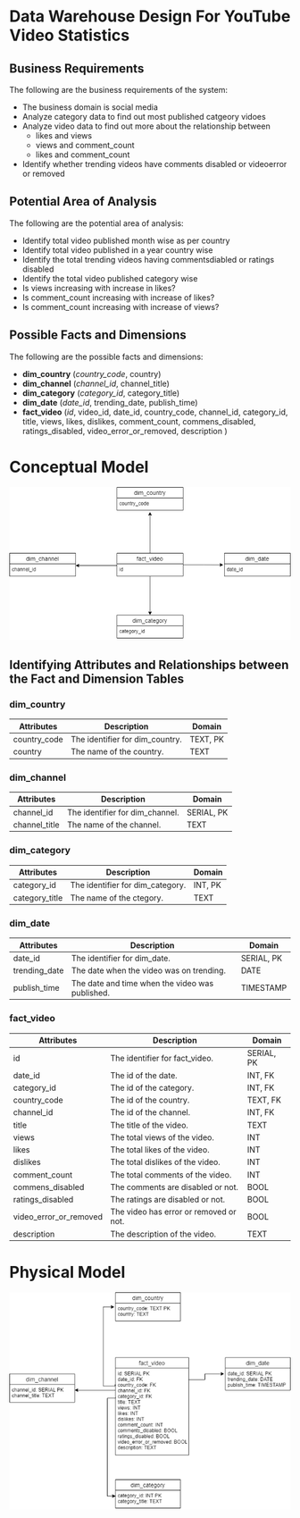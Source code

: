 # Data Warehouse Design For YouTube Video Statistics
## Business Requirements

The following are the business requirements of the system:
* The business domain is social media
* Analyze category data to find out most published catgeory vidoes
* Analyze video data to find out more about the relationship between
   - likes and views
   - views and comment_count
   - likes and comment_count
* Identify whether trending videos have comments disabled or videoerror or removed

## Potential Area of Analysis
The following are the potential area of analysis:
* Identify total video published month wise as per country
* Identify total video published in a year country wise
* Identify the total trending videos having commentsdiabled or ratings disabled
* Identify the total video published category wise
* Is views increasing with increase in likes?
* Is comment_count increasing with increase of likes?
* Is comment_count increasing with increase of views?

## Possible Facts and Dimensions
The following are the possible facts and dimensions:
- **dim_country** (*country_code*, country)
- **dim_channel** (*channel_id*, channel_title)
- **dim_category** (*category_id*, category_title)
- **dim_date** (*date_id*, trending_date, publish_time)
- **fact_video** (*id*, video_id, date_id, country_code, channel_id, category_id, title, views, likes, dislikes, comment_count, commens_disabled, ratings_disabled, video_error_or_removed, description )

# Conceptual Model
![](./img/conceptual_model.png)

## Identifying Attributes and Relationships between the Fact and Dimension Tables
### dim_country
Attributes | Description | Domain
---------- | ----------- | ------
country_code | The identifier for dim_country. | TEXT, PK
country | The name of the country. | TEXT

### dim_channel
Attributes | Description | Domain
---------- | ----------- | ------
channel_id | The identifier for dim_channel. | SERIAL, PK
channel_title | The name of the channel. | TEXT

### dim_category
Attributes | Description | Domain
---------- | ----------- | ------
category_id | The identifier for dim_category. | INT, PK
category_title | The name of the ctegory. | TEXT

### dim_date
Attributes | Description | Domain
---------- | ----------- | ------
date_id | The identifier for dim_date. | SERIAL, PK
trending_date | The date when the video was on trending. | DATE
publish_time | The date and time when the video was published. | TIMESTAMP

### fact_video
Attributes | Description | Domain
---------- | ----------- | ------
id | The identifier for fact_video. | SERIAL, PK
date_id | The id of the date. | INT, FK
category_id | The id of the category. | INT, FK
country_code | The id of the country. | TEXT, FK
channel_id | The id of the channel. | INT, FK
title | The title of the video. | TEXT
views | The total views of the video. | INT
likes | The total likes of the video. | INT
dislikes | The total dislikes of the video. | INT
comment_count | The total comments of the video. | INT
commens_disabled | The comments are disabled or not. | BOOL 
ratings_disabled | The ratings are disabled or not. | BOOL
video_error_or_removed | The video has error or removed or not. | BOOL
description | The description of the video. | TEXT

# Physical Model
![](./img/physical_model.png)